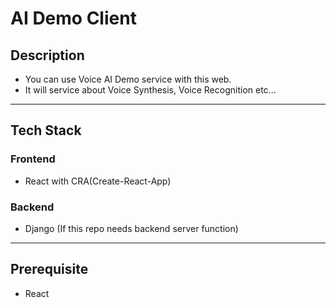 # AI Demo Client

## Description

- You can use Voice AI Demo service with this web.
- It will service about Voice Synthesis, Voice Recognition etc...

---

## Tech Stack

### Frontend

- React with CRA(Create-React-App)

### Backend

- Django (If this repo needs backend server function)


---

## Prerequisite

- React
